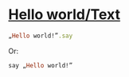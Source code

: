 [1]: http://rosettacode.org/wiki/Hello_world/Text

# [Hello world/Text][1]

```ruby
„Hello world!”.say
```

Or:
```ruby
say „Hello world!”
```
